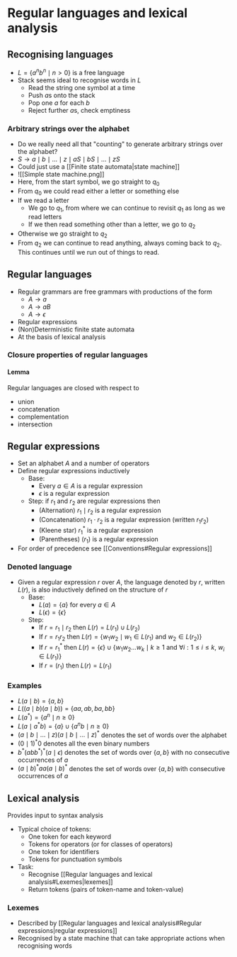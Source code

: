 # Regular languages and lexical analysis
## Recognising languages
- $L = \{a^nb^n \mid n > 0\}$ is a free language
- Stack seems ideal to recognise words in $L$
	- Read the string one symbol at a time
	- Push $a$s onto the stack
	- Pop one $a$ for each $b$
	- Reject further $a$s, check emptiness

### Arbitrary strings over the alphabet
- Do we really need all that "counting" to generate arbitrary strings over the alphabet?
- $S \rightarrow a \mid b \mid ... \mid z \mid aS \mid bS \mid ... \mid zS$
- Could just use a [[Finite state automata|state machine]]
- ![[Simple state machine.png]]
- Here, from the start symbol, we go straight to $q_0$
- From $q_0$ we could read either a letter or something else
- If we read a letter
	- We go to $q_1$, from where we can continue to revisit $q_1$ as long as we read letters
	- If we then read something other than a letter, we go to $q_2$
- Otherwise we go straight to $q_2$
- From $q_2$ we can continue to read anything, always coming back to $q_2$. This continues until we run out of things to read.

## Regular languages
- Regular grammars are free grammars with productions of the form
	- $A \rightarrow a$
	- $A \rightarrow aB$
	- $A \rightarrow \epsilon$
- Regular expressions
- (Non)Deterministic finite state automata
- At the basis of lexical analysis

### Closure properties of regular languages
#### Lemma
Regular languages are closed with respect to
- union
- concatenation
- complementation
- intersection

## Regular expressions
- Set an alphabet $A$ and a number of operators
- Define regular expressions inductively
	- Base:
		- Every $a \in A$ is a regular expression
		- $\epsilon$ is a regular expression
	- Step: if $r_1$ and $r_2$ are regular expressions then
		- (Alternation) $r_1 \mid r_2$ is a regular expression
		- (Concatenation) $r_1 \cdot r_2$ is a regular expression (written $r_1r_2$)
		- (Kleene star) $r_{1}^{*}$ is a regular expression
		- (Parentheses) $(r_1)$ is a regular expression
- For order of precedence see [[Conventions#Regular expressions]]

### Denoted language
- Given a regular expression $r$ over $A$, the language denoted by $r$, written $L(r)$, is also inductively defined on the structure of $r$
	- Base:
		- $L(a) = \{a\}$ for every $a \in A$
		- $L(\epsilon) = \{\epsilon\}$
	- Step:
		- If $r = r_1 \mid r_2$ then $L(r) = L(r_1) \cup L(r_2)$
		- If $r = r_1r_2$ then $L(r) = \{w_1w_2 \mid w_1 \in L(r_1)$ and $w_2 \in L(r_2)\}$
		- If $r = r_{1}^{*}$ then $L(r) = \{\epsilon\} \cup \{w_1w_2...w_k \mid k \ge 1$ and $\forall i : 1 \le i \le k,\ w_i \in L(r_1)\}$
		- If $r = (r_1)$ then $L(r) = L(r_1)$

### Examples
- $L(a \mid b) = \{a, b\}$
- $L((a \mid b)(a \mid b)) = \{aa, ab, ba, bb\}$
- $L(a^*) = \{a^n \mid n \ge 0\}$
- $L(a \mid a^*b) = \{a\} \cup \{a^nb \mid n \ge 0\}$
- $(a \mid b \mid ... \mid z)(a \mid b \mid ... \mid z)^*$ denotes the set of words over the alphabet
- $(0 \mid 1)^*0$ denotes all the even binary numbers
- $b^*(abb^*)^*(a \mid \epsilon)$ denotes the set of words over $\{a, b\}$ with no consecutive occurrences of $a$
- $(a \mid b)^*aa(a \mid b)^*$ denotes the set of words over $\{a, b\}$ with consecutive occurrences of $a$

## Lexical analysis
Provides input to syntax analysis
- Typical choice of tokens:
	- One token for each keyword
	- Tokens for operators (or for classes of operators)
	- One token for identifiers
	- Tokens for punctuation symbols
- Task:
	- Recognise [[Regular languages and lexical analysis#Lexemes|lexemes]]
	- Return tokens (pairs of token-name and token-value)

### Lexemes
- Described by [[Regular languages and lexical analysis#Regular expressions|regular expressions]]
- Recognised by a state machine that can take appropriate actions when recognising words